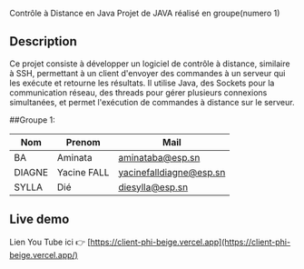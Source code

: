 Contrôle à Distance en Java
Projet de JAVA réalisé en groupe(numero 1) 

## Description
Ce projet consiste à développer un logiciel de contrôle à distance, similaire à SSH, permettant à un client d'envoyer des commandes à un serveur qui les exécute et retourne les résultats. 
Il utilise Java, des Sockets pour la communication réseau, des threads pour gérer plusieurs connexions simultanées, et permet l'exécution de commandes à distance sur le serveur.

##Groupe 1:

| Nom    | Prenom      | Mail                                                      |
| ------ | ----------- | --------------------------------------------------------- |
| BA     | Aminata     | [aminataba@esp.sn](mailto:aminataba@esp.sn)               |
| DIAGNE | Yacine FALL | [yacinefalldiagne@esp.sn](mailto:yacinefalldiagne@esp.sn) |
| SYLLA  | Dié         | [diesylla@esp.sn](mailto:diesylla@esp.sn)                 |

## Live demo

 Lien You Tube ici 👉️  [https://client-phi-beige.vercel.app](https://client-phi-beige.vercel.app/)      



